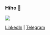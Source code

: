 ### Hiho 👋

<img src="https://scripts.vanhanen.dev/kuva.jpeg" />

[LinkedIn](https://linkedin.com/in/vanhanenjjv)
| [Telegram](https://t.me/vanhanenjjv)
